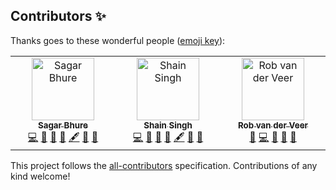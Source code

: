 ## Contributors ✨

Thanks goes to these wonderful people
([emoji key](https://allcontributors.org/docs/en/emoji-key)):

<!-- ALL-CONTRIBUTORS-LIST:START - Do not remove or modify this section -->
<!-- prettier-ignore-start -->
<!-- markdownlint-disable -->
<table>
  <tbody>
    <tr>
      <td align="center" valign="top" width="14.28%"><a href="https://github.com/sagarbhure"><img src="https://avatars.githubusercontent.com/u/25385987?v=4?s=100" width="100px;" alt="Sagar Bhure"/><br /><sub><b>Sagar Bhure</b></sub></a><br /><a href="https://github.com/OWASP/www-project-machine-learning-security-top-10/commits?author=sagarbhure" title="Code">💻</a> <a href="https://github.com/OWASP/www-project-machine-learning-security-top-10/commits?author=sagarbhure" title="Documentation">📖</a> <a href="https://github.com/OWASP/www-project-machine-learning-security-top-10/pulls?q=is%3Apr+reviewed-by%3Asagarbhure" title="Reviewed Pull Requests">👀</a> <a href="#question-sagarbhure" title="Answering Questions">💬</a> <a href="#content-sagarbhure" title="Content">🖋</a> <a href="#research-sagarbhure" title="Research">🔬</a> <a href="#promotion-sagarbhure" title="Promotion">📣</a></td>
      <td align="center" valign="top" width="14.28%"><a href="https://shain.io/"><img src="https://avatars.githubusercontent.com/u/412800?v=4?s=100" width="100px;" alt="Shain Singh"/><br /><sub><b>Shain Singh</b></sub></a><br /><a href="https://github.com/OWASP/www-project-machine-learning-security-top-10/commits?author=shsingh" title="Code">💻</a> <a href="https://github.com/OWASP/www-project-machine-learning-security-top-10/commits?author=shsingh" title="Documentation">📖</a> <a href="https://github.com/OWASP/www-project-machine-learning-security-top-10/pulls?q=is%3Apr+reviewed-by%3Ashsingh" title="Reviewed Pull Requests">👀</a> <a href="#question-shsingh" title="Answering Questions">💬</a> <a href="#content-shsingh" title="Content">🖋</a> <a href="#promotion-shsingh" title="Promotion">📣</a> <a href="#projectManagement-shsingh" title="Project Management">📆</a></td>
      <td align="center" valign="top" width="14.28%"><a href="https://github.com/robvanderveer"><img src="https://avatars.githubusercontent.com/u/796794?v=4?s=100" width="100px;" alt="Rob van der Veer"/><br /><sub><b>Rob van der Veer</b></sub></a><br /><a href="https://github.com/OWASP/www-project-machine-learning-security-top-10/pulls?q=is%3Apr+reviewed-by%3Arobvanderveer" title="Reviewed Pull Requests">👀</a> <a href="https://github.com/OWASP/www-project-machine-learning-security-top-10/commits?author=robvanderveer" title="Code">💻</a> <a href="https://github.com/OWASP/www-project-machine-learning-security-top-10/commits?author=robvanderveer" title="Documentation">📖</a> <a href="#question-robvanderveer" title="Answering Questions">💬</a> <a href="#promotion-robvanderveer" title="Promotion">📣</a></td>
    </tr>
  </tbody>
</table>

<!-- markdownlint-restore -->
<!-- prettier-ignore-end -->

<!-- ALL-CONTRIBUTORS-LIST:END -->

This project follows the
[all-contributors](https://github.com/all-contributors/all-contributors)
specification. Contributions of any kind welcome!
